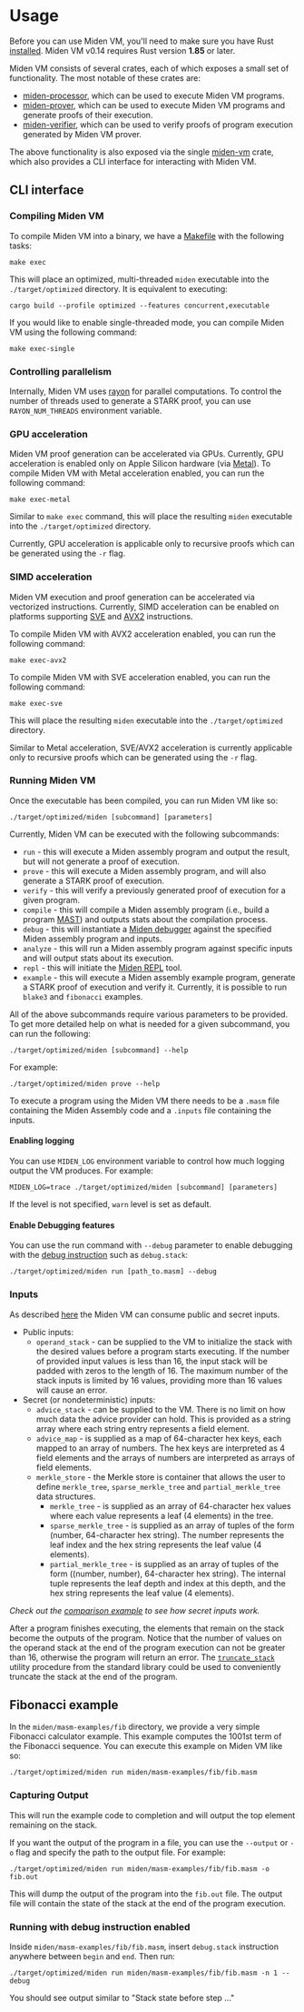 # Usage

Before you can use Miden VM, you'll need to make sure you have Rust [installed](https://www.rust-lang.org/tools/install). Miden VM v0.14 requires Rust version **1.85** or later.

Miden VM consists of several crates, each of which exposes a small set of functionality. The most notable of these crates are:

- [miden-processor](https://crates.io/crates/miden-processor), which can be used to execute Miden VM programs.
- [miden-prover](https://crates.io/crates/miden-prover), which can be used to execute Miden VM programs and generate proofs of their execution.
- [miden-verifier](https://crates.io/crates/miden-verifier), which can be used to verify proofs of program execution generated by Miden VM prover.

The above functionality is also exposed via the single [miden-vm](https://crates.io/crates/miden-vm) crate, which also provides a CLI interface for interacting with Miden VM.

## CLI interface

### Compiling Miden VM

To compile Miden VM into a binary, we have a [Makefile](https://www.gnu.org/software/make/manual/make.html) with the following tasks:

```shell
make exec
```

This will place an optimized, multi-threaded `miden` executable into the `./target/optimized` directory. It is equivalent to executing:

```shell
cargo build --profile optimized --features concurrent,executable
```

If you would like to enable single-threaded mode, you can compile Miden VM using the following command:

```shell
make exec-single
```

### Controlling parallelism

Internally, Miden VM uses [rayon](https://github.com/rayon-rs/rayon) for parallel computations. To control the number of threads used to generate a STARK proof, you can use `RAYON_NUM_THREADS` environment variable.

### GPU acceleration

Miden VM proof generation can be accelerated via GPUs. Currently, GPU acceleration is enabled only on Apple Silicon hardware (via [Metal](<https://en.wikipedia.org/wiki/Metal_(API)>)). To compile Miden VM with Metal acceleration enabled, you can run the following command:

```shell
make exec-metal
```

Similar to `make exec` command, this will place the resulting `miden` executable into the `./target/optimized` directory.

Currently, GPU acceleration is applicable only to recursive proofs which can be generated using the `-r` flag.

### SIMD acceleration

Miden VM execution and proof generation can be accelerated via vectorized instructions. Currently, SIMD acceleration can be enabled on platforms supporting [SVE](<https://en.wikipedia.org/wiki/AArch64#Scalable_Vector_Extension_(SVE)>) and [AVX2](https://en.wikipedia.org/wiki/Advanced_Vector_Extensions#Advanced_Vector_Extensions_2) instructions.

To compile Miden VM with AVX2 acceleration enabled, you can run the following command:

```shell
make exec-avx2
```

To compile Miden VM with SVE acceleration enabled, you can run the following command:

```shell
make exec-sve
```

This will place the resulting `miden` executable into the `./target/optimized` directory.

Similar to Metal acceleration, SVE/AVX2 acceleration is currently applicable only to recursive proofs which can be generated using the `-r` flag.

### Running Miden VM

Once the executable has been compiled, you can run Miden VM like so:

```shell
./target/optimized/miden [subcommand] [parameters]
```

Currently, Miden VM can be executed with the following subcommands:

- `run` - this will execute a Miden assembly program and output the result, but will not generate a proof of execution.
- `prove` - this will execute a Miden assembly program, and will also generate a STARK proof of execution.
- `verify` - this will verify a previously generated proof of execution for a given program.
- `compile` - this will compile a Miden assembly program (i.e., build a program [MAST](../design/programs.md)) and outputs stats about the compilation process.
- `debug` - this will instantiate a [Miden debugger](../tools/debugger.md) against the specified Miden assembly program and inputs.
- `analyze` - this will run a Miden assembly program against specific inputs and will output stats about its execution.
- `repl` - this will initiate the [Miden REPL](../tools/repl.md) tool.
- `example` - this will execute a Miden assembly example program, generate a STARK proof of execution and verify it. Currently, it is possible to run `blake3` and `fibonacci` examples.

All of the above subcommands require various parameters to be provided. To get more detailed help on what is needed for a given subcommand, you can run the following:

```shell
./target/optimized/miden [subcommand] --help
```

For example:

```shell
./target/optimized/miden prove --help
```

To execute a program using the Miden VM there needs to be a `.masm` file containing the Miden Assembly code and a `.inputs` file containing the inputs.

#### Enabling logging

You can use `MIDEN_LOG` environment variable to control how much logging output the VM produces. For example:

```shell
MIDEN_LOG=trace ./target/optimized/miden [subcommand] [parameters]
```

If the level is not specified, `warn` level is set as default.

#### Enable Debugging features

You can use the run command with `--debug` parameter to enable debugging with the [debug instruction](../user_docs/assembly/debugging.md) such as `debug.stack`:

```shell
./target/optimized/miden run [path_to.masm] --debug
```

### Inputs

As described [here](https://0xmiden.github.io/miden-vm/intro/overview.html#inputs-and-outputs) the Miden VM can consume public and secret inputs.

- Public inputs:
  - `operand_stack` - can be supplied to the VM to initialize the stack with the desired values before a program starts executing. If the number of provided input values is less than 16, the input stack will be padded with zeros to the length of 16. The maximum number of the stack inputs is limited by 16 values, providing more than 16 values will cause an error.
- Secret (or nondeterministic) inputs:
  - `advice_stack` - can be supplied to the VM. There is no limit on how much data the advice provider can hold. This is provided as a string array where each string entry represents a field element.
  - `advice_map` - is supplied as a map of 64-character hex keys, each mapped to an array of numbers. The hex keys are interpreted as 4 field elements and the arrays of numbers are interpreted as arrays of field elements.
  - `merkle_store` - the Merkle store is container that allows the user to define `merkle_tree`, `sparse_merkle_tree` and `partial_merkle_tree` data structures.
    - `merkle_tree` - is supplied as an array of 64-character hex values where each value represents a leaf (4 elements) in the tree.
    - `sparse_merkle_tree` - is supplied as an array of tuples of the form (number, 64-character hex string). The number represents the leaf index and the hex string represents the leaf value (4 elements).
    - `partial_merkle_tree` - is supplied as an array of tuples of the form ((number, number), 64-character hex string). The internal tuple represents the leaf depth and index at this depth, and the hex string represents the leaf value (4 elements).

_Check out the [comparison example](https://github.com/0xmiden/examples/blob/main/examples/comparison.masm) to see how secret inputs work._

After a program finishes executing, the elements that remain on the stack become the outputs of the program. Notice that the number of values on the operand stack at the end of the program execution can not be greater than 16, otherwise the program will return an error. The [`truncate_stack`](../user_docs/stdlib/sys.md) utility procedure from the standard library could be used to conveniently truncate the stack at the end of the program.

## Fibonacci example

In the `miden/masm-examples/fib` directory, we provide a very simple Fibonacci calculator example. This example computes the 1001st term of the Fibonacci sequence. You can execute this example on Miden VM like so:

```shell
./target/optimized/miden run miden/masm-examples/fib/fib.masm
```

### Capturing Output

This will run the example code to completion and will output the top element remaining on the stack.

If you want the output of the program in a file, you can use the `--output` or `-o` flag and specify the path to the output file. For example:

```shell
./target/optimized/miden run miden/masm-examples/fib/fib.masm -o fib.out
```

This will dump the output of the program into the `fib.out` file. The output file will contain the state of the stack at the end of the program execution.

### Running with debug instruction enabled

Inside `miden/masm-examples/fib/fib.masm`, insert `debug.stack` instruction anywhere between `begin` and `end`. Then run:

```shell
./target/optimized/miden run miden/masm-examples/fib/fib.masm -n 1 --debug
```

You should see output similar to "Stack state before step ..."
